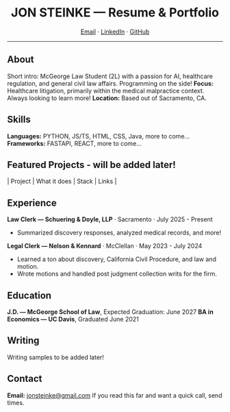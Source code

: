 <!-- Hero -->
<h1 align="center">JON STEINKE — Resume & Portfolio</h1>
<p align="center">
  <a href="mailto:jonsteinke@gmail.com">Email</a> ·
  <a href="https://www.linkedin.com/in/">LinkedIn</a> ·
  <a href="https://github.com/j-steinke">GitHub</a>
</p>

---

## About
Short intro: McGeorge Law Student  (2L) with a passion for AI, healthcare regulation, and general civil law affairs. Programming on the side!
**Focus:** Healthcare litigation, primarily within the medical malpractice context. Always looking to learn more!
**Location:** Based out of Sacramento, CA.

## Skills
**Languages:** PYTHON, JS/TS, HTML, CSS, Java, more to come…  
**Frameworks:** FASTAPI, REACT, more to come…  

## Featured Projects - will be added later!
| Project | What it does | Stack | Links |


## Experience
**Law Clerk — Schuering & Doyle, LLP** · Sacramento · July 2025 - Present  
- Summarized discovery responses, analyzed medical records, and more!

**Legal Clerk — Nelson & Kennard** · McClellan · May 2023 - July 2024  
- Learned a ton about discovery, California Civil Procedure, and law and motion.
- Wrote motions and handled post judgment collection writs for the firm.

## Education
**J.D. — McGeorge School of Law**, Expected Graduation: June 2027
**BA in Economics — UC Davis**, Graduated June 2021

## Writing
Writing samples to be added later!

## Contact
**Email:** jonsteinke@gmail.com 
If you read this far and want a quick call, send times.
